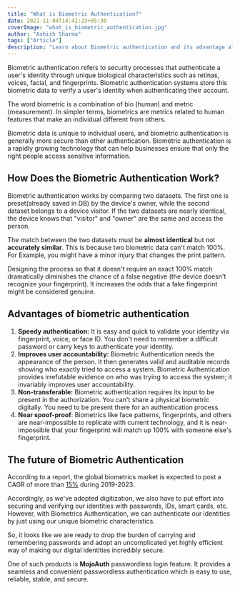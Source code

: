 ```yaml
---
title: "What is Biometric Authentication?"
date: 2021-11-04T14:41:23+05:30
coverImage: "what_is_biometric_authentication.jpg"
author: "Ashish Sharma"
tags: ["Article"]
description: "Learn about Biometric authentication and its advantage along with its future in passwordless authentication."
---
```


Biometric authentication refers to security processes that authenticate a user's identity through unique biological characteristics such as retinas, voices, facial, and fingerprints. Biometric authentication systems store this biometric data to verify a user's identity when authenticating their account.

The word biometric is a combination of bio (human) and metric (measurement). In simpler terms, biometrics are metrics related to human features that make an individual different from others.

Biometric data is unique to individual users, and biometric authentication is generally more secure than other authentication. Biometric authentication is a rapidly growing technology that can help businesses ensure that only the right people access sensitive information.

## How Does the Biometric Authentication Work?

Biometric authentication works by comparing two datasets. The first one is preset(already saved in DB) by the device's owner, while the second dataset belongs to a device visitor. If the two datasets are nearly identical, the device knows that "visitor" and "owner" are the same and access the person.

The match between the two datasets must be **almost identical** but not **accurately similar**. This is because two biometric data can't match 100%. For Example, you might have a minor injury that changes the print pattern.

Designing the process so that it doesn't require an exact 100% match dramatically diminishes the chance of a false negative (the device doesn't recognize your fingerprint). It increases the odds that a fake fingerprint might be considered genuine.

## Advantages of biometric authentication

1. **Speedy authentication:** It is easy and quick to validate your identity via fingerprint, voice, or face ID. You don't need to remember a difficult password or carry keys to authenticate your identity.
2. **Improves user accountability:** Biometric Authentication needs the appearance of the person. It then generates valid and auditable records showing who exactly tried to access a system. Biometric Authentication provides irrefutable evidence on who was trying to access the system; it invariably improves user accountability.
3. **Non-transferable:** Biometric authentication requires its input to be present in the authorization. You can't share a physical biometric digitally. You need to be present there for an authentication process.
4. **Near spoof-proof**: Biometrics like face patterns, fingerprints, and others are near-impossible to replicate with current technology, and it is near-impossible that your fingerprint will match up 100% with someone else's fingerprint.

## The future of Biometric Authentication

According to a report, the global biometrics market is expected to post a CAGR of more than [15%](https://www.businesswire.com/news/home/20191127005446/en/Global-Biometrics-Market-2019-2023-Development-New-Products) during 2019-2023.

Accordingly, as we've adopted digitization, we also have to put effort into securing and verifying our identities with passwords, IDs, smart cards, etc. However, with Biometrics Authentication, we can authenticate our identities by just using our unique biometric characteristics.

So, it looks like we are ready to drop the burden of carrying and remembering passwords and adopt an uncomplicated yet highly efficient way of making our digital identities incredibly secure.

One of such products is **MojoAuth** passwordless login feature. It provides a seamless and convenient passwordless authentication which is easy to use, reliable, stable, and secure.
